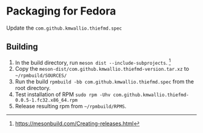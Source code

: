 # Packaging for Fedora

Update the `com.github.kmwallio.thiefmd.spec`

## Building

1. In the build directory, run `meson dist --include-subprojects`. [^m-dist]
2. Copy the `meson-dist/com.github.kmwallio.thiefmd-version.tar.xz` to `~/rpmbuild/SOURCES/`
3. Run the build `rpmbuild -bb com.github.kmwallio.thiefmd.spec` from the root directory.
4. Test installation of RPM `sudo rpm -Uhv com.github.kmwallio.thiefmd-0.0.5-1.fc32.x86_64.rpm`
5. Release resulting rpm from `~/rpmbuild/RPMS`.

[^m-dist]:https://mesonbuild.com/Creating-releases.html
